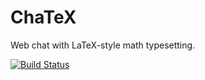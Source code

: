 ChaTeX
============

Web chat with LaTeX-style math typesetting.

[![Build Status](https://travis-ci.org/sebmathguy/chatex.svg?branch=master)](https://travis-ci.org/sebmathguy/chatex)

